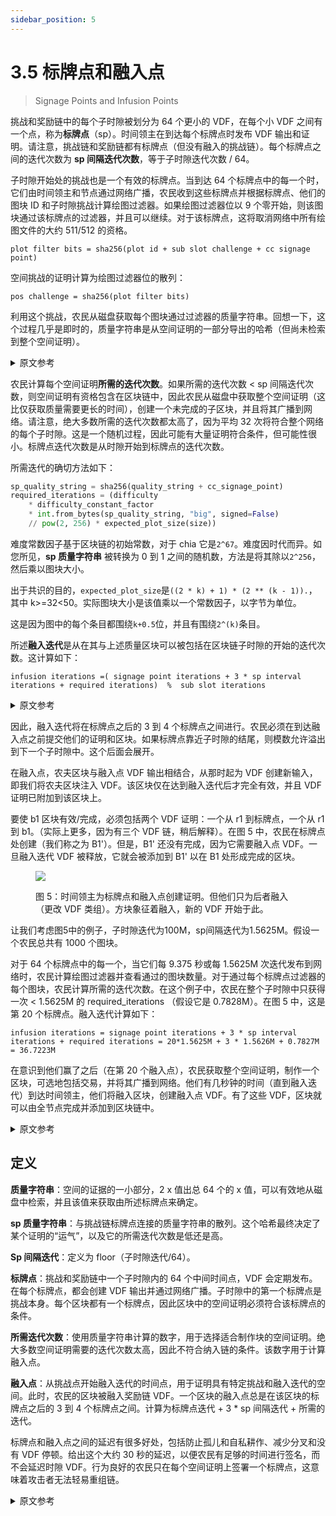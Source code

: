 ```yaml
---
sidebar_position: 5
---
```


# 3.5 标牌点和融入点

> Signage Points and Infusion Points

挑战和奖励链中的每个子时隙被划分为 64 个更小的 VDF，在每个小 VDF 之间有一个点，称为**标牌点**（sp）。时间领主在到达每个标牌点时发布 VDF 输出和证明。请注意，挑战链和奖励链都有标牌点（但没有融入的挑战链）。每个标牌点之间的迭代次数为 **sp 间隔迭代次数**，等于子时隙迭代次数 / 64。

子时隙开始处的挑战也是一个有效的标牌点。当到达 64 个标牌点中的每一个时，它们由时间领主和节点通过网络广播，农民收到这些标牌点并根据标牌点、他们的图块 ID 和子时隙挑战计算绘图过滤器。如果绘图过滤器位以 9 个零开始，则该图块通过该标牌点的过滤器，并且可以继续。对于该标牌点，这将取消网络中所有绘图文件的大约 511/512 的资格。

```plot filter bits = sha256(plot id + sub slot challenge + cc signage point)```

空间挑战的证明计算为绘图过滤器位的散列：

`pos challenge = sha256(plot filter bits)`

利用这个挑战，农民从磁盘获取每个图块通过过滤器的质量字符串。回想一下，这个过程几乎是即时的，质量字符串是从空间证明的一部分导出的哈希（但尚未检索到整个空间证明）。

<details>
<summary>原文参考</summary>

Each sub-slot in the challenge and reward chains is divided into 64, smaller, VDFs, and between each of these small VDFs is a point called a **signage point**. Timelords publish the VDF output and proof when they reach each signage point. Note that both the challenge chain and the reward chains have signage points (but not the infused challenge chain). The number of iterations between each signage point is **sp interval iterations**, which is equal to sub slot iterations / 64.
 
The challenge at the start of the sub-slot is also a valid signage point. As each of the 64 signage points is reached, they are broadcast through the network by timelords and nodes. Farmers receive these signage points and compute a plot filter based on the signage point, their plot id, and the sub-slot challenge. If the plot filter bits start with 9 zeros, that plot passes the filter for that signage point, and can proceed. This disqualifies around 511/512 of all plot files in the network, for that signage point.

```plot filter bits = sha256(plot id + sub slot challenge + cc signage point)```

The proof of space challenge is computed as the hash of the plot filter bits:

`pos challenge = sha256(plot filter bits)`

Using this challenge, the farmers fetch quality strings for each plot that made it past the filter from disk. Recall that this process is almost instant, and that the quality string is a hash derived from part of the proof of space (but the whole proof of space is not retrieved yet).

</details>

农民计算每个空间证明**所需的迭代次数**。如果所需的迭代次数 < sp 间隔迭代次数，则空间证明有资格包含在区块链中，因此农民从磁盘中获取整个空间证明（这比仅获取质量需要更长的时间），创建一个未完成的子区块，并且将其广播到网络。请注意，绝大多数所需的迭代次数都太高了，因为平均 32 次将符合整个网络的每个子时隙。这是一个随机过程，因此可能有大量证明符合条件，但可能性很小。标牌点迭代次数是从时隙开始到标牌点的迭代次数。

所需迭代的确切方法如下：

```python
sp_quality_string = sha256(quality_string + cc_signage_point)
required_iterations = (difficulty
    * difficulty_constant_factor
    * int.from_bytes(sp_quality_string, "big", signed=False)
    // pow(2, 256) * expected_plot_size(size))
```

难度常数因子基于区块链的初始常数，对于 chia 它是`2^67`。难度因时代而异。如您所见，**sp 质量字符串** 被转换为 0 到 1 之间的随机数，方法是将其除以`2^256`，然后乘以图块大小。

出于共识的目的，`expected_plot_size`是`((2 * k) + 1) * (2 ** (k - 1)).`，其中 k>=32<50。实际图块大小是该值乘以一个常数因子，以字节为单位。

这是因为图中的每个条目都围绕`k+0.5`位，并且有围绕`2^(k)`条目。

所述**融入迭代**是从在其与上述质量区块可以被包括在区块链子时隙的开始的迭代次数。这计算如下：

`
infusion iterations =( signage point iterations + 3 * sp interval iterations + required iterations)  %  sub slot iterations
`

<details>
<summary>原文参考</summary>

The farmer computes the **required iterations** for each proof of space. If the required iterations < sp interval iterations, the proof of space is eligible for inclusion into the blockchain, so the farmer fetches the entire proof of space from disk (which takes longer than only fetching the quality), creates an unfinished sub block, and broadcasts it to the network. Note that the vast majority of required iterations will be way too high, since on average 32 will qualify for the whole network for each sub slot. This is a random process so it's possible for a large number of proofs to qualify, but very unlikely. The signage point iterations is the number of iterations from the start of the sub-slot to the signage point.

The exact method for required iterations is the following:

```python
sp_quality_string = sha256(quality_string + cc_signage_point)
required_iterations = (difficulty
    * difficulty_constant_factor
    * int.from_bytes(sp_quality_string, "big", signed=False)
    // pow(2, 256) * expected_plot_size(size))
```
The difficulty constant factor is based on the initial constants of the blockchain, for chia it is `2^67`. The difficulty
varies per epoch. As you can see, the **sp_quality_string** is converted into a random number between 0 and 1, by dividing
it by `2^256`, and then multiplied by the plot size.

For consensus purposes, the `expected_plot_size` is `((2 * k) + 1) * (2 ** (k - 1)).`, where k>=32<50. The actual
plot size is that value times a constant factor, in bytes.

This is because each entry in the plot is around `k+0.5` bits, and there are around `2^(k)` entries.

The **infusion iterations** is the number of iterations from the start of the sub slot at which the block with the quality above can be included into the blockchain. This is calculated as:

`
infusion iterations =( signage point iterations + 3 * sp interval iterations + required iterations)  %  sub slot iterations
`

</details>

因此，融入迭代将在标牌点之后的 3 到 4 个标牌点之间进行。农民必须在到达融入点之前提交他们的证明和区块。如果标牌点靠近子时隙的结尾，则模数允许溢出到下一个子时隙中。这个后面会展开。

在融入点，农夫区块与融入点 VDF 输出相结合，从那时起为 VDF 创建新输入，即我们将农夫区块注入 VDF。该区块仅在达到融入迭代后才完全有效，并且 VDF 证明已附加到该区块上。

要使 b1 区块有效/完成，必须包括两个 VDF 证明：一个从 r1 到标牌点，一个从 r1 到 b1。（实际上更多，因为有三个 VDF 链，稍后解释）。在图 5 中，农民在标牌点处创建（我们称之为 B1'）。但是，B1' 还没有完成，因为它需要融入点 VDF。一旦融入迭代 VDF 被释放，它就会被添加到 B1' 以在 B1 处形成完成的区块。

<figure>

![](/img/signage_points.png)

<figcaption>
图 5：时间领主为标牌点和融入点创建证明。但他们只为后者融入（更改 VDF 类组）。方块象征着融入，新的 VDF 开始于此。
</figcaption>
</figure>

让我们考虑图5中的例子，子时隙迭代为100M，sp间隔迭代为1.5625M。假设一个农民总共有 1000 个图块。

对于 64 个标牌点中的每一个，当它们每 9.375 秒或每 1.5625M 次迭代发布到网络时，农民计算绘图过滤器并查看通过的图块数量。对于通过每个标牌点过滤器的每个图块，农民计算所需的迭代次数。在这个例子中，农民在整个子时隙中只获得一次 < 1.5625M 的 required_iterations （假设它是 0.7828M）。在图 5 中，这是第 20 个标牌点。融入迭代计算如下：

`
infusion iterations = signage point iterations + 3 * sp interval iterations + required iterations
                               = 20*1.5625M + 3 * 1.5626M + 0.7827M
                               = 36.7223M
`

在意识到他们赢了之后（在第 20 个融入点），农民获取整个空间证明，制作一个区块，可选地包括交易，并将其广播到网络。他们有几秒钟的时间（直到融入迭代）到达时间领主，他们将融入区块，创建融入点 VDF。有了这些 VDF，区块就可以由全节点完成并添加到区块链中。

<details>
<summary>原文参考</summary>

Therefore, the infusion iterations will be between 3 and 4 signage points after the signage point. Farmers must submit their proofs and blocks before the infusion point is reached. The modulus is there to allow overflows into the next sub-slot, if the signage point is near the end of the sub-slot. This is expanded on later.

At the infusion point, the farmer's block gets combined with the infusion point VDF output to create a new input for the VDF from that point on, i.e. we infuse the farmer’s block into the VDF. The block is only fully valid after the infusion iterations has been reached, and the VDF proof has been attached to the block.

For the b1 block to be valid/finished, two VDF proofs must be included: one from r1 to the signage point and one from r1 to b1. (actually it’s more since there are three VDF chains, explained later).  In Figure 5, the farmer creates at the time of the signage point, (let’s call it B1’). However, B1’ is not finished yet, since it needs the infusion point VDF. Once the infusion iterations VDF is released, it is added to B1’ to form the finished block at B1.
<figure>

![](/img/signage_points.png)

<figcaption>
Figure 5: timelords create proofs for both the signage point and the infusion point. But they only infuse (change the VDF classgroup)  for the latter. Squares symbolize infusions, where a new VDF is started.
</figcaption>
</figure>


Let’s consider the example in figure 5. The sub-slot iterations is 100M, and the sp interval iterations is 1.5625M.  Let’s say a farmer has a total of 1000 plots.

For each of the 64 signage points, as they are released to the network every 9.375 seconds, or every 1.5625M iterations, the farmer computes the plot filter and sees how many plots pass.
For each of the plots that pass the filter for each signage point, the farmer computes the required iterations.
In this example, the farmer only gets required_iterations < 1.5625M one time in the whole sub-slot (let’s say it’s 0.7828M). 
In Figure 5, this is at the 20th signage point.
The infusion iterations is computed as:

`
infusion iterations = signage point iterations + 3 * sp interval iterations + required iterations
                               = 20*1.5625M + 3 * 1.5626M + 0.7827M
                               = 36.7223M
`

After realizing they have won (at the 20th infusion point), the farmer fetches the whole proof of space, makes a block, optionally including transactions, and broadcasts this to the network.
They have a few seconds (up to the infusion iterations), to reach timelords, who will infuse the block, creating the infusion point VDFs.
With these VDFs, the block can be finished and added to the blockchain by full nodes.

</details>

## 定义

**质量字符串**：空间的证据的一小部分，2 x 值出总 64 个的 x 值，可以有效地从磁盘中检索，并且该值来获取由所述标牌点来确定。

**sp 质量字符串**：与挑战链标牌点连接的质量字符串的散列。这个哈希最终决定了某个证明的“运气”，以及它的所需迭代次数是低还是高。

**Sp 间隔迭代**：定义为 floor（子时隙迭代/64）。

**标牌点**：挑战和奖励链中一个子时隙内的 64 个中间时间点，VDF 会定期发布。在每个标牌点，都会创建 VDF 输出并通过网络广播。子时隙中的第一个标牌点是挑战本身。每个区块都有一个标牌点，因此区块中的空间证明必须符合该标牌点的条件。

**所需迭代次数**：使用质量字符串计算的数字，用于选择适合制作块的空间证明。绝大多数空间证明需要的迭代次数太高，因此不符合纳入链的条件。该数字用于计算融入点。

**融入点**：从挑战点开始融入迭代的时间点，用于证明具有特定挑战和融入迭代的空间。此时，农民的区块被融入奖励链 VDF。一个区块的融入点总是在该区块的标牌点之后的 3 到 4 个标牌点之间。计算为标牌点迭代 + 3 * sp 间隔迭代 + 所需的迭代。

标牌点和融入点之间的延迟有很多好处，包括防止孤儿和自私耕作、减少分叉和没有 VDF 停顿。给出这个大约 30 秒的延迟，以便农民有足够的时间进行签名，而不会延迟时隙 VDF。行为良好的农民只在每个空间证明上签署一个标牌点，这意味着攻击者无法轻易重组链。

<details>
<summary>原文参考</summary>

- ## Defitions

**Quality string**: A small part of the proof of space, 2 *x values* out of the total 64 *x values*, which can be retrieved
efficiently from disk, and which values to fetch is determined by the signage point.

**sp quality string**: A hash of the quality string concatenated with the challenge chain signage point. This hash is 
what ultimately decides the "luck" of a certain proof, and whether it has low or high required_iters.

**Sp interval iterations**: Defined as floor(sub-slot iterations / 64).

**Signage points**: 64 intermediary points in time within a sub-slot in the challenge and reward chains, for which VDFs are periodically released. At each signage point, a VDF output is created and broadcast through the network. The first signage point in the sub-slot is the challenge itself. Each block has a signage point such that the proof of space in the block must be eligible for that signage point.

**Required iterations**: A number computed using the quality string, used to choose proofs of space which are eligible to make blocks. The vast majority of proofs of space will have required iterations which are too high, and thus not eligible for inclusion into the chain. This number is used to compute the infusion point.

**Infusion point**: the point in time at infusion iterations from the challenge point, for a proof of space with a certain challenge and infusion iterations. At this point, the farmer’s block gets infused into the reward chain VDF. The infusion point of a block is always between 3 and 4 signage points after the signage point of that block. Computed as signage point iterations + 3 * sp interval iterations + required iterations.

The delay between the signage point and infusion point has many benefits, including defense against orphaning and selfish farming, decreased forks, and no VDF pauses. This delay of around 30 seconds is given so that farmers have enough time to sign without delaying the slot VDF. Well behaving farmers sign only one signage point with each proof of space, meaning that attackers cannot easily reorg the chain.

</details>

